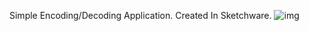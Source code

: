 Simple Encoding/Decoding Application.
Created In Sketchware.
![img](https://github.com/user-attachments/assets/210cf720-df61-48c2-a0e4-054d9a97637d)
